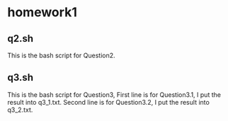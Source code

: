# homework1
## q2.sh
This is the bash script for Question2.
## q3.sh
This is the bash script for Question3,
First line is for Question3.1, I put the result into q3_1.txt.
Second line is for Question3.2, I put the result into q3_2.txt.
